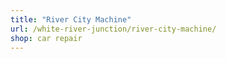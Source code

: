 ```yaml
---
title: "River City Machine"
url: /white-river-junction/river-city-machine/
shop: car repair
---
```

